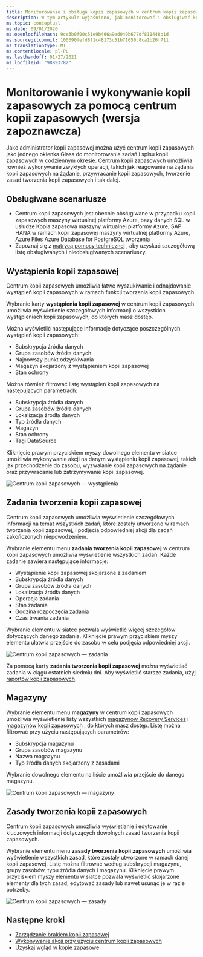 ```yaml
---
title: Monitorowanie i obsługa kopii zapasowych w centrum kopii zapasowych
description: W tym artykule wyjaśniono, jak monitorować i obsługiwać kopie zapasowe na dużą skalę przy użyciu centrum kopii zapasowych
ms.topic: conceptual
ms.date: 09/01/2020
ms.openlocfilehash: 9ce3b0f00c51e9b466a9ed040b677df811448b1d
ms.sourcegitcommit: 100390fefd8f1c48173c51b71650c8ca1b26f711
ms.translationtype: MT
ms.contentlocale: pl-PL
ms.lasthandoff: 01/27/2021
ms.locfileid: "98893782"
---
```

# <a name="monitor-and-operate-backups-using-backup-center-preview"></a>Monitorowanie i wykonywanie kopii zapasowych za pomocą centrum kopii zapasowych (wersja zapoznawcza)

Jako administrator kopii zapasowej można użyć centrum kopii zapasowych jako jednego okienka Glass do monitorowania zadań i spisu kopii zapasowych w codziennym okresie. Centrum kopii zapasowych umożliwia również wykonywanie zwykłych operacji, takich jak reagowanie na żądania kopii zapasowych na żądanie, przywracanie kopii zapasowych, tworzenie zasad tworzenia kopii zapasowych i tak dalej.

## <a name="supported-scenarios"></a>Obsługiwane scenariusze

* Centrum kopii zapasowych jest obecnie obsługiwane w przypadku kopii zapasowych maszyny wirtualnej platformy Azure, bazy danych SQL w usłudze Kopia zapasowa maszyny wirtualnej platformy Azure, SAP HANA w ramach kopii zapasowej maszyny wirtualnej platformy Azure, Azure Files Azure Database for PostgreSQL tworzenia
* Zapoznaj się z [matrycą pomocy technicznej](backup-center-support-matrix.md) , aby uzyskać szczegółową listę obsługiwanych i nieobsługiwanych scenariuszy.

## <a name="backup-instances"></a>Wystąpienia kopii zapasowej

Centrum kopii zapasowych umożliwia łatwe wyszukiwanie i odnajdowanie wystąpień kopii zapasowych w ramach funkcji tworzenia kopii zapasowych.

Wybranie karty **wystąpienia kopii zapasowej** w centrum kopii zapasowych umożliwia wyświetlenie szczegółowych informacji o wszystkich wystąpieniach kopii zapasowych, do których masz dostęp.

 Można wyświetlić następujące informacje dotyczące poszczególnych wystąpień kopii zapasowych:

* Subskrypcja źródła danych
* Grupa zasobów źródła danych
* Najnowszy punkt odzyskiwania
* Magazyn skojarzony z wystąpieniem kopii zapasowej
* Stan ochrony

 Można również filtrować listę wystąpień kopii zapasowych na następujących parametrach:

* Subskrypcja źródła danych
* Grupa zasobów źródła danych
* Lokalizacja źródła danych
* Typ źródła danych
* Magazyn
* Stan ochrony
* Tagi DataSource

Kliknięcie prawym przyciskiem myszy dowolnego elementu w siatce umożliwia wykonywanie akcji na danym wystąpieniu kopii zapasowej, takich jak przechodzenie do zasobu, wyzwalanie kopii zapasowych na żądanie oraz przywracanie lub zatrzymywanie kopii zapasowej.

![Centrum kopii zapasowych — wystąpienia](./media/backup-center-monitor-operate/backup-center-instances.png)

## <a name="backup-jobs"></a>Zadania tworzenia kopii zapasowej

Centrum kopii zapasowych umożliwia wyświetlenie szczegółowych informacji na temat wszystkich zadań, które zostały utworzone w ramach tworzenia kopii zapasowej, i podjęcia odpowiedniej akcji dla zadań zakończonych niepowodzeniem.

Wybranie elementu menu **zadania tworzenia kopii zapasowej** w centrum kopii zapasowych umożliwia wyświetlenie wszystkich zadań. Każde zadanie zawiera następujące informacje:

* Wystąpienie kopii zapasowej skojarzone z zadaniem
* Subskrypcja źródła danych
* Grupa zasobów źródła danych
* Lokalizacja źródła danych
* Operacja zadania
* Stan zadania
* Godzina rozpoczęcia zadania
* Czas trwania zadania

Wybranie elementu w siatce pozwala wyświetlić więcej szczegółów dotyczących danego zadania. Kliknięcie prawym przyciskiem myszy elementu ułatwia przejście do zasobu w celu podjęcia odpowiedniej akcji.

![Centrum kopii zapasowych — zadania](./media/backup-center-monitor-operate/backup-center-jobs.png)

Za pomocą karty **zadania tworzenia kopii zapasowej** można wyświetlać zadania w ciągu ostatnich siedmiu dni. Aby wyświetlić starsze zadania, użyj [raportów kopii zapasowych](backup-center-obtain-insights.md).

## <a name="vaults"></a>Magazyny

Wybranie elementu menu **magazyny** w centrum kopii zapasowych umożliwia wyświetlenie listy wszystkich [magazynów Recovery Services](backup-azure-recovery-services-vault-overview.md) i [magazynów kopii zapasowych](backup-vault-overview.md) , do których masz dostęp. Listę można filtrować przy użyciu następujących parametrów:

* Subskrypcja magazynu
* Grupa zasobów magazynu
* Nazwa magazynu
* Typ źródła danych skojarzony z zasadami

Wybranie dowolnego elementu na liście umożliwia przejście do danego magazynu.

![Centrum kopii zapasowych — magazyny](./media/backup-center-monitor-operate/backup-center-vaults.png)

## <a name="backup-policies"></a>Zasady tworzenia kopii zapasowych

Centrum kopii zapasowych umożliwia wyświetlanie i edytowanie kluczowych informacji dotyczących dowolnych zasad tworzenia kopii zapasowych.

Wybranie elementu menu **zasady tworzenia kopii zapasowych** umożliwia wyświetlenie wszystkich zasad, które zostały utworzone w ramach danej kopii zapasowej. Listę można filtrować według subskrypcji magazynu, grupy zasobów, typu źródła danych i magazynu. Kliknięcie prawym przyciskiem myszy elementu w siatce pozwala wyświetlić skojarzone elementy dla tych zasad, edytować zasady lub nawet usunąć je w razie potrzeby.

![Centrum kopii zapasowych — zasady](./media/backup-center-monitor-operate/backup-center-policies.png)

## <a name="next-steps"></a>Następne kroki

* [Zarządzanie brakiem kopii zapasowej](backup-center-govern-environment.md)
* [Wykonywanie akcji przy użyciu centrum kopii zapasowych](backup-center-actions.md)
* [Uzyskaj wgląd w kopie zapasowe](backup-center-obtain-insights.md)
